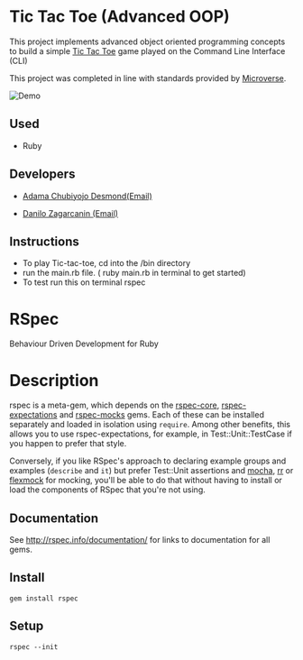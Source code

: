 # Tic Tac Toe (Advanced OOP)
This project implements advanced object oriented programming concepts to build a simple [Tic Tac Toe](https://en.wikipedia.org/wiki/Tic-tac-toe) game played on the Command Line Interface (CLI)

This project was completed in line with standards provided by [Microverse](https://www.microverse.org/ "The Global School for Remote Software Developers!").

![Demo](https://upload.wikimedia.org/wikipedia/commons/thumb/3/32/Tic_tac_toe.svg/200px-Tic_tac_toe.svg.png)

## Used
- Ruby


## Developers

* [Adama Chubiyojo Desmond](https://github.com/kobiyoyo)[(Email)](mailto:Adamachubi@gmail.com)

* [Danilo Zagarcanin ](https://github.com/danilozag1992)[(Email)](mailto:danilozagarcanin@gmail.com)

## Instructions
- To play Tic-tac-toe, cd into the /bin directory 
- run the main.rb file. ( ruby main.rb in terminal to get started)
- To test run this on terminal rspec 
# RSpec

Behaviour Driven Development for Ruby

# Description

rspec is a meta-gem, which depends on the
[rspec-core](https://github.com/rspec/rspec-core),
[rspec-expectations](https://github.com/rspec/rspec-expectations)
and [rspec-mocks](https://github.com/rspec/rspec-mocks) gems. Each of these
can be installed separately and loaded in isolation using `require`. Among
other benefits, this allows you to use rspec-expectations, for example, in
Test::Unit::TestCase if you happen to prefer that style.

Conversely, if you like RSpec's approach to declaring example groups and
examples (`describe` and `it`) but prefer Test::Unit assertions and
[mocha](https://github.com/freerange/mocha), [rr](https://github.com/rr/rr)
or [flexmock](https://github.com/jimweirich/flexmock) for mocking, you'll be
able to do that without having to install or load the components of RSpec that
you're not using.

## Documentation

See http://rspec.info/documentation/ for links to documentation for all gems.

## Install

    gem install rspec

## Setup

    rspec --init

